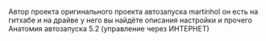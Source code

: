 Автор проекта оригинального проекта автозапуска martinhol он есть на гитхабе и на драйве у него вы найдёте описания настройки и прочего
Анатомия автозапуска 5.2 (управление через ИНТЕРНЕТ)
